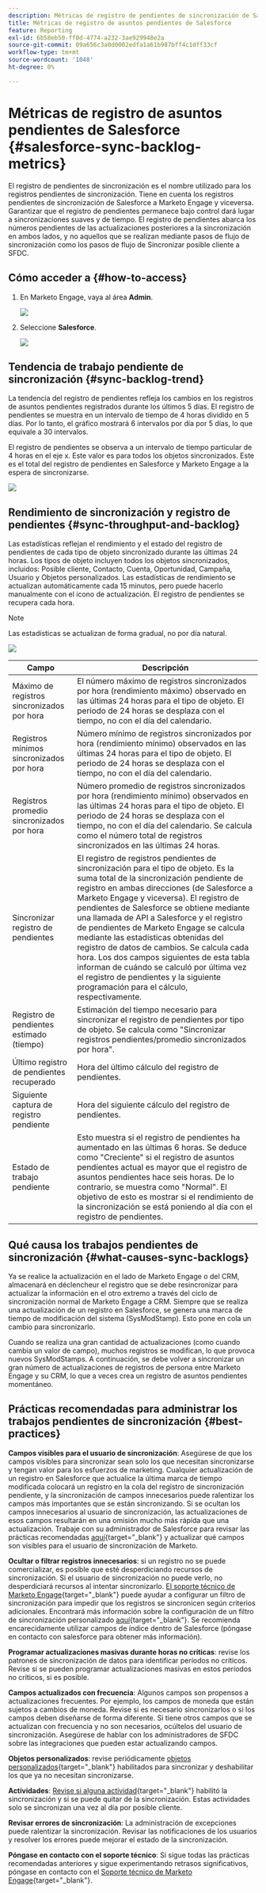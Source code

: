 ```yaml
---
description: Métricas de registro de pendientes de sincronización de Salesforce - Documentos de Marketo - Documentación del producto
title: Métricas de registro de asuntos pendientes de Salesforce
feature: Reporting
exl-id: 6b58eb50-ff0d-4774-a232-3ae929948e2a
source-git-commit: 09a656c3a0d0002edfa1a61b987bff4c1dff33cf
workflow-type: tm+mt
source-wordcount: '1048'
ht-degree: 0%

---
```


# Métricas de registro de asuntos pendientes de Salesforce  {#salesforce-sync-backlog-metrics}

El registro de pendientes de sincronización es el nombre utilizado para los registros pendientes de sincronización. Tiene en cuenta los registros pendientes de sincronización de Salesforce a Marketo Engage y viceversa. Garantizar que el registro de pendientes permanece bajo control dará lugar a sincronizaciones suaves y de tiempo. El registro de pendientes abarca los números pendientes de las actualizaciones posteriores a la sincronización en ambos lados, y no aquellos que se realizan mediante pasos de flujo de sincronización como los pasos de flujo de Sincronizar posible cliente a SFDC.

## Cómo acceder a {#how-to-access}

1. En Marketo Engage, vaya al área **Admin**.

   ![](assets/salesforce-sync-backlog-metrics-1.png)

1. Seleccione **Salesforce**.

   ![](assets/salesforce-sync-backlog-metrics-2.png)

## Tendencia de trabajo pendiente de sincronización {#sync-backlog-trend}

La tendencia del registro de pendientes refleja los cambios en los registros de asuntos pendientes registrados durante los últimos 5 días. El registro de pendientes se muestra en un intervalo de tiempo de 4 horas dividido en 5 días. Por lo tanto, el gráfico mostrará 6 intervalos por día por 5 días, lo que equivale a 30 intervalos.

El registro de pendientes se observa a un intervalo de tiempo particular de 4 horas en el eje x. Este valor es para todos los objetos sincronizados. Este es el total del registro de pendientes en Salesforce y Marketo Engage a la espera de sincronizarse.

![](assets/salesforce-sync-backlog-metrics-3.png)

## Rendimiento de sincronización y registro de pendientes {#sync-throughput-and-backlog}

Las estadísticas reflejan el rendimiento y el estado del registro de pendientes de cada tipo de objeto sincronizado durante las últimas 24 horas. Los tipos de objeto incluyen todos los objetos sincronizados, incluidos: Posible cliente, Contacto, Cuenta, Oportunidad, Campaña, Usuario y Objetos personalizados. Las estadísticas de rendimiento se actualizan automáticamente cada 15 minutos, pero puede hacerlo manualmente con el icono de actualización. El registro de pendientes se recupera cada hora.

>[!NOTE]
>
>Las estadísticas se actualizan de forma gradual, no por día natural.

![](assets/salesforce-sync-backlog-metrics-4.png)

<table><thead>
  <tr>
    <th>Campo</th>
    <th>Descripción</th>
  </tr></thead>
<tbody>
  <tr>
    <td>Máximo de registros sincronizados por hora</td>
    <td>El número máximo de registros sincronizados por hora (rendimiento máximo) observado en las últimas 24 horas para el tipo de objeto. El periodo de 24 horas se desplaza con el tiempo, no con el día del calendario.</td>
  </tr>
  <tr>
    <td>Registros mínimos sincronizados por hora</td>
    <td>Número mínimo de registros sincronizados por hora (rendimiento mínimo) observados en las últimas 24 horas para el tipo de objeto. El periodo de 24 horas se desplaza con el tiempo, no con el día del calendario.</td>
  </tr>
  <tr>
    <td>Registros promedio sincronizados por hora</td>
    <td>Número promedio de registros sincronizados por hora (rendimiento mínimo) observados en las últimas 24 horas para el tipo de objeto. El periodo de 24 horas se desplaza con el tiempo, no con el día del calendario. Se calcula como el número total de registros sincronizados en las últimas 24 horas.</td>
  </tr>
  <tr>
    <td>Sincronizar registro de pendientes</td>
    <td>El registro de registros pendientes de sincronización para el tipo de objeto. Es la suma total de la sincronización pendiente de registro en ambas direcciones (de Salesforce a Marketo Engage y viceversa). El registro de pendientes de Salesforce se obtiene mediante una llamada de API a Salesforce y el registro de pendientes de Marketo Engage se calcula mediante las estadísticas obtenidas del registro de datos de cambios. Se calcula cada hora. Los dos campos siguientes de esta tabla informan de cuándo se calculó por última vez el registro de pendientes y la siguiente programación para el cálculo, respectivamente.</td>
  </tr>
  <tr>
    <td>Registro de pendientes estimado (tiempo)</td>
    <td>Estimación del tiempo necesario para sincronizar el registro de pendientes por tipo de objeto. Se calcula como "Sincronizar registros pendientes/promedio sincronizados por hora".</td>
  </tr>
  <tr>
    <td>Último registro de pendientes recuperado</td>
    <td>Hora del último cálculo del registro de pendientes.</td>
  </tr>
  <tr>
    <td>Siguiente captura de registro pendiente</td>
    <td>Hora del siguiente cálculo del registro de pendientes.</td>
  </tr>
  <tr>
    <td>Estado de trabajo pendiente</td>
    <td>Esto muestra si el registro de pendientes ha aumentado en las últimas 6 horas. Se deduce como "Creciente" si el registro de asuntos pendientes actual es mayor que el registro de asuntos pendientes hace seis horas. De lo contrario, se muestra como "Normal". El objetivo de esto es mostrar si el rendimiento de la sincronización se está poniendo al día con el registro de pendientes.</td>
  </tr>
</tbody></table>

## Qué causa los trabajos pendientes de sincronización {#what-causes-sync-backlogs}

Ya se realice la actualización en el lado de Marketo Engage o del CRM, almacenará en déclencheur el registro que se debe resincronizar para actualizar la información en el otro extremo a través del ciclo de sincronización normal de Marketo Engage a CRM. Siempre que se realiza una actualización de un registro en Salesforce, se genera una marca de tiempo de modificación del sistema (SysModStamp). Esto pone en cola un cambio para sincronizarlo.

Cuando se realiza una gran cantidad de actualizaciones (como cuando cambia un valor de campo), muchos registros se modifican, lo que provoca nuevos SysModStamps. A continuación, se debe volver a sincronizar un gran número de actualizaciones de registros de persona entre Marketo Engage y su CRM, lo que a veces crea un registro de asuntos pendientes momentáneo.

## Prácticas recomendadas para administrar los trabajos pendientes de sincronización {#best-practices}

**Campos visibles para el usuario de sincronización**: Asegúrese de que los campos visibles para sincronizar sean solo los que necesitan sincronizarse y tengan valor para los esfuerzos de marketing. Cualquier actualización de un registro en Salesforce que actualice la última marca de tiempo modificada colocará un registro en la cola del registro de sincronización pendiente, y la sincronización de campos innecesarios puede ralentizar los campos más importantes que se están sincronizando. Si se ocultan los campos innecesarios al usuario de sincronización, las actualizaciones de esos campos resultarán en una omisión mucho más rápida que una actualización. Trabaje con su administrador de Salesforce para revisar las prácticas recomendadas [aquí](https://nation.marketo.com/t5/marketo-whisperer-blogs/best-practices-for-determining-which-fields-to-sync-with-marketo/ba-p/247449){target="_blank"} y actualizar qué campos son visibles para el usuario de sincronización de Marketo.

**Ocultar o filtrar registros innecesarios**: si un registro no se puede comercializar, es posible que esté desperdiciando recursos de sincronización. Si el usuario de sincronización no puede verlo, no desperdiciará recursos al intentar sincronizarlo. [El soporte técnico de Marketo Engage](https://nation.marketo.com/t5/support/ct-p/Support#_blank){target="_blank"} puede ayudar a configurar un filtro de sincronización para impedir que los registros se sincronicen según criterios adicionales. Encontrará más información sobre la configuración de un filtro de sincronización personalizado [ aquí](https://nation.marketo.com/t5/product-blogs/instructions-for-creating-a-custom-sync-rule/ba-p/242758){target="_blank"}. Se recomienda encarecidamente utilizar campos de índice dentro de Salesforce (póngase en contacto con salesforce para obtener más información).

**Programar actualizaciones masivas durante horas no críticas**: revise los patrones de sincronización de datos para identificar períodos no críticos. Revise si se pueden programar actualizaciones masivas en estos períodos no críticos, si es posible.

**Campos actualizados con frecuencia**: Algunos campos son propensos a actualizaciones frecuentes. Por ejemplo, los campos de moneda que están sujetos a cambios de moneda. Revise si es necesario sincronizarlos o si los campos deben diseñarse de forma diferente. Si tiene otros campos que se actualizan con frecuencia y no son necesarios, ocúltelos del usuario de sincronización. Asegúrese de hablar con los administradores de SFDC sobre las integraciones que pueden estar actualizando campos.

**Objetos personalizados**: revise periódicamente [objetos personalizados](https://experienceleague.adobe.com/es/docs/marketo/using/product-docs/crm-sync/salesforce-sync/sfdc-sync-details/sfdc-sync-custom-object-sync){target="_blank"} habilitados para sincronizar y deshabilitar los que ya no necesitan sincronizarse.

**Actividades**: [Revise si alguna actividad](https://experienceleague.adobe.com/es/docs/marketo/using/product-docs/crm-sync/salesforce-sync/setup/optional-steps/customize-activities-sync){target="_blank"} habilitó la sincronización y si se puede quitar de la sincronización.  Estas actividades solo se sincronizan una vez al día por posible cliente.

**Revisar errores de sincronización**: La administración de excepciones puede ralentizar la sincronización. Revisar las notificaciones de los usuarios y resolver los errores puede mejorar el estado de la sincronización.

**Póngase en contacto con el soporte técnico**: Si sigue todas las prácticas recomendadas anteriores y sigue experimentando retrasos significativos, póngase en contacto con el [Soporte técnico de Marketo Engage](https://nation.marketo.com/t5/support/ct-p/Support#_blank){target="_blank"}.
